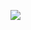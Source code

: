 ![](https://github.com/PROTOANIC/Formula-One/raw/master/Assets/Misc/VerticalBanner_GitHubRepo2.png)
